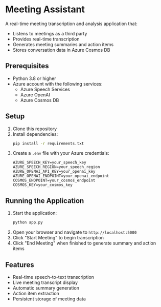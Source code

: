 # Meeting Assistant

A real-time meeting transcription and analysis application that:
- Listens to meetings as a third party
- Provides real-time transcription
- Generates meeting summaries and action items
- Stores conversation data in Azure Cosmos DB

## Prerequisites

- Python 3.8 or higher
- Azure account with the following services:
  - Azure Speech Services
  - Azure OpenAI
  - Azure Cosmos DB

## Setup

1. Clone this repository
2. Install dependencies:
   ```bash
   pip install -r requirements.txt
   ```
3. Create a `.env` file with your Azure credentials:
   ```
   AZURE_SPEECH_KEY=your_speech_key
   AZURE_SPEECH_REGION=your_speech_region
   AZURE_OPENAI_API_KEY=your_openai_key
   AZURE_OPENAI_ENDPOINT=your_openai_endpoint
   COSMOS_ENDPOINT=your_cosmos_endpoint
   COSMOS_KEY=your_cosmos_key
   ```

## Running the Application

1. Start the application:
   ```bash
   python app.py
   ```
2. Open your browser and navigate to `http://localhost:5000`
3. Click "Start Meeting" to begin transcription
4. Click "End Meeting" when finished to generate summary and action items

## Features

- Real-time speech-to-text transcription
- Live meeting transcript display
- Automatic summary generation
- Action item extraction
- Persistent storage of meeting data 
